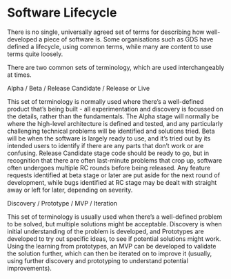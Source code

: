 Software Lifecycle
==================

There is no single, universally agreed set of terms for describing how well-developed a piece of software is. Some organisations such as GDS have defined a lifecycle, using common terms, while many are content to use terms quite loosely. 

There are two common sets of terminology, which are used interchangeably at times.

Alpha / Beta / Release Candidate / Release or Live

This set of terminology is normally used where there’s a well-defined product that’s being built - all experimentation and discovery is focussed on the details, rather than the fundamentals. The Alpha stage will normally be where the high-level architecture is defined and tested, and any particularly challenging technical problems will be identified and solutions tried. Beta will be when the software is largely ready to use, and it’s tried out by its intended users to identify if there are any parts that don’t work or are confusing. Release Candidate stage code should be ready to go, but in recognition that there are often last-minute problems that crop up, software often undergoes multiple RC rounds before being released. Any feature requests identified at beta stage or later are put aside for the next round of development, while bugs identified at RC stage may be dealt with straight away or left for later, depending on severity. 

Discovery / Prototype / MVP / Iteration

This set of terminology is usually used when there’s a well-defined problem to be solved, but multiple solutions might be acceptable. Discovery is when initial understanding of the problem is developed, and Prototypes are developed to try out specific ideas, to see if potential solutions might work. Using the learning from prototypes, an MVP can be developed to validate the solution further, which can then be iterated on to improve it (usually, using further discovery and prototyping to understand potential improvements). 


